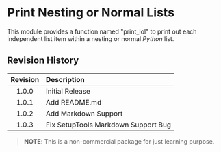 # Print Nesting or Normal Lists # 

This module provides a function named "print_lol" to print out each independent
list item within a nesting or normal *Python* list.

## Revision History

|  Revision | Description                                 |
| :-------: | :------------------------------------------ |
| 1.0.0     | Initial Release                             |
| 1.0.1     | Add README.md                               |
| 1.0.2     | Add Markdown Support                        |
| 1.0.3     | Fix SetupTools Markdown Support Bug         |

> **NOTE**: This is a non-commercial package for just learning purpose.